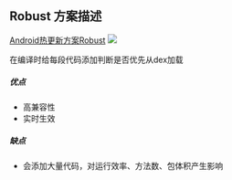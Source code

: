 ## Robust 方案描述
[Android热更新方案Robust](https://tech.meituan.com/android_robust.html)
![](https://tech.meituan.com/img/android_robust/patching.png)

在编译时给每段代码添加判断是否优先从dex加载

##### 优点
- 高兼容性
- 实时生效

##### 缺点
- 会添加大量代码，对运行效率、方法数、包体积产生影响
